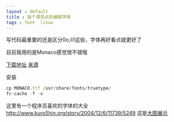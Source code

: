 ```yaml
---
layout : default 
title : 装个漂亮点的编程字体
tags : font  linux
---
```


写代码最重要的还是区分0o,li1这些，字体再好看点就更好了

目前我用的是Monaco感觉很不错哦

[下载地址](http://www.gringod.com/wp-upload/MONACO.TTF )
[来源](http://www.gringod.com/2006/02/24/return-of-monacottf/)

安装
```javascript
cp MONACO.ttf /usr/share/fonts/truetype/
fc-cache -f -v
```
这里有一个程序员喜欢的字体的大全  http://www.kuro5hin.org/story/2004/12/6/11739/5249
这是<a href="http://www.2maomao.com/blog/wp-content/uploads/best%20programming%20fonts.png">大图展示</a>
